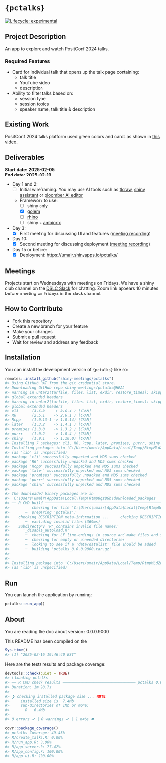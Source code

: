 
<!-- README.md is generated from README.Rmd. Please edit that file -->

# `{pctalks}`

<!-- badges: start -->

[![Lifecycle:
experimental](https://img.shields.io/badge/lifecycle-experimental-orange.svg)](https://lifecycle.r-lib.org/articles/stages.html#experimental)
<!-- badges: end -->

## Project Description

An app to explore and watch PositConf 2024 talks.

### Required Features

- Card for individual talk that opens up the talk page containing:
  - talk title  
  - YouTube video  
  - description  
- Ability to filter talks based on:
  - session type  
  - session topics  
  - speaker name, talk title & description

## Existing Work

PositConf 2024 talks platform used green colors and cards as shown in
[this video](https://youtube.com/shorts/rAfBnkZOCxI?feature=share).

## Deliverables

**Start date: 2025-02-05**  
**End date: 2025-02-19**

- Day 1 and 2:
  - [ ] Initial wireframing. You may use AI tools such as
    [tldraw](https://www.tldraw.com/), [shiny
    assistant](https://gallery.shinyapps.io/assistant/#) or [ploomber AI
    editor](https://editor.ploomber.io/)
  - Framework to use:
    - [ ] shiny only
    - [x] [golem](https://github.com/ThinkR-open/golem)
    - [ ] [rhino](https://github.com/Appsilon/rhino)
    - [ ] shiny + [ambiorix](https://ambiorix.dev/)
- Day 3:
  - [x] First meeting for discussing UI and features ([meeting
    recording](https://youtu.be/EeYsaBg3gO0?si=L0fRWqrpi4Hf-nI3))
- Day 10:
  - [x] Second meeting for discussing deployment ([meeting
    recording](https://www.youtube.com/watch?v=O7hYqjLYwa8))
- Day 15 or before:
  - [x] Deployment: <https://umair.shinyapps.io/pctalks/>

## Meetings

Projects start on Wednesdays with meetings on Fridays. We have a shiny
club channel on the [DSLC
Slack](https://dslcio.slack.com/archives/C08A52V98TY) for chatting. Zoom
link appears 10 minutes before meeting on Fridays in the slack channel.

## How to Contribute

- Fork this repository
- Create a new branch for your feature
- Make your changes
- Submit a pull request
- Wait for review and address any feedback

## Installation

You can install the development version of `{pctalks}` like so:

``` r
remotes::install_github("shiny-meetings/pctalks")
#> Using GitHub PAT from the git credential store.
#> Downloading GitHub repo shiny-meetings/pctalks@HEAD
#> Warning in untar2(tarfile, files, list, exdir, restore_times): skipping pax
#> global extended headers
#> Warning in untar2(tarfile, files, list, exdir, restore_times): skipping pax
#> global extended headers
#> cli      (3.6.3    -> 3.6.4 ) [CRAN]
#> R6       (2.5.1    -> 2.6.1 ) [CRAN]
#> Rcpp     (1.0.13-1 -> 1.0.14) [CRAN]
#> later    (1.3.2    -> 1.4.1 ) [CRAN]
#> promises (1.3.0    -> 1.3.2 ) [CRAN]
#> purrr    (1.0.2    -> 1.0.4 ) [CRAN]
#> shiny    (1.9.1    -> 1.10.0) [CRAN]
#> Installing 7 packages: cli, R6, Rcpp, later, promises, purrr, shiny
#> Installing packages into 'C:/Users/umair/AppData/Local/Temp/RtmpMLdZnr/temp_libpath6fc057682b'
#> (as 'lib' is unspecified)
#> package 'cli' successfully unpacked and MD5 sums checked
#> package 'R6' successfully unpacked and MD5 sums checked
#> package 'Rcpp' successfully unpacked and MD5 sums checked
#> package 'later' successfully unpacked and MD5 sums checked
#> package 'promises' successfully unpacked and MD5 sums checked
#> package 'purrr' successfully unpacked and MD5 sums checked
#> package 'shiny' successfully unpacked and MD5 sums checked
#> 
#> The downloaded binary packages are in
#>  C:\Users\umair\AppData\Local\Temp\Rtmp8qzBGb\downloaded_packages
#> ── R CMD build ─────────────────────────────────────────────────────────────────
#>          checking for file 'C:\Users\umair\AppData\Local\Temp\Rtmp8qzBGb\remotes190868814cc1\shiny-meetings-pctalks-e8f78e8/DESCRIPTION' ...  ✔  checking for file 'C:\Users\umair\AppData\Local\Temp\Rtmp8qzBGb\remotes190868814cc1\shiny-meetings-pctalks-e8f78e8/DESCRIPTION'
#>       ─  preparing 'pctalks':
#>    checking DESCRIPTION meta-information ...     checking DESCRIPTION meta-information ...   ✔  checking DESCRIPTION meta-information
#>       ─  excluding invalid files (369ms)
#>    Subdirectory 'R' contains invalid file names:
#>      '_disable_autoload.R'
#>       ─  checking for LF line-endings in source and make files and shell scripts
#>       ─  checking for empty or unneeded directories
#>       ─  looking to see if a 'data/datalist' file should be added
#>       ─  building 'pctalks_0.0.0.9000.tar.gz'
#>      
#> 
#> Installing package into 'C:/Users/umair/AppData/Local/Temp/RtmpMLdZnr/temp_libpath6fc057682b'
#> (as 'lib' is unspecified)
```

## Run

You can launch the application by running:

``` r
pctalks::run_app()
```

## About

You are reading the doc about version : 0.0.0.9000

This README has been compiled on the

``` r
Sys.time()
#> [1] "2025-02-16 19:46:40 EST"
```

Here are the tests results and package coverage:

``` r
devtools::check(quiet = TRUE)
#> ℹ Loading pctalks
#> ── R CMD check results ───────────────────────────────── pctalks 0.0.0.9000 ────
#> Duration: 1m 28.7s
#> 
#> ❯ checking installed package size ... NOTE
#>     installed size is  7.4Mb
#>     sub-directories of 1Mb or more:
#>       R   6.4Mb
#> 
#> 0 errors ✔ | 0 warnings ✔ | 1 note ✖
```

``` r
covr::package_coverage()
#> pctalks Coverage: 49.43%
#> R/create_talks.R: 0.00%
#> R/run_app.R: 0.00%
#> R/app_server.R: 77.42%
#> R/app_config.R: 100.00%
#> R/app_ui.R: 100.00%
```
